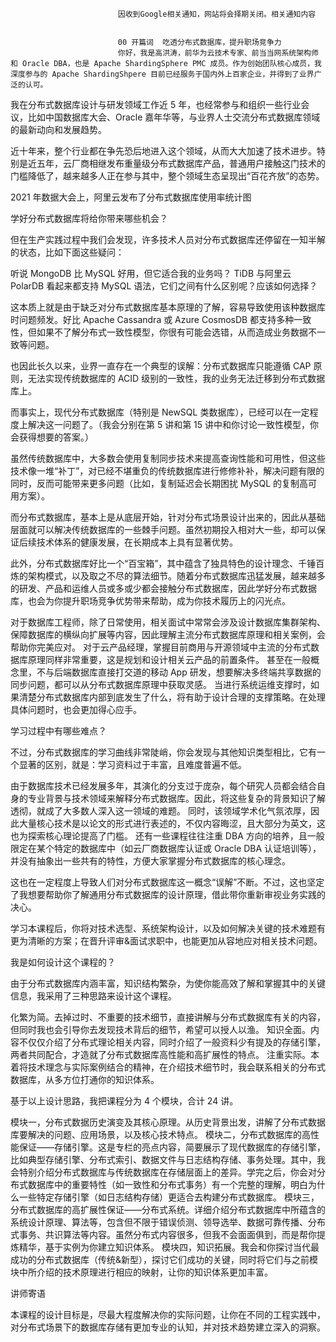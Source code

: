
                            
                            因收到Google相关通知，网站将会择期关闭。相关通知内容
                            
                            
                            00 开篇词  吃透分布式数据库，提升职场竞争力
                            你好，我是高洪涛，前华为云技术专家、前当当网系统架构师和 Oracle DBA，也是 Apache ShardingSphere PMC 成员。作为创始团队核心成员，我深度参与的 Apache ShardingShpere 目前已经服务于国内外上百家企业，并得到了业界广泛的认可。

我在分布式数据库设计与研发领域工作近 5 年，也经常参与和组织一些行业会议，比如中国数据库大会、Oracle 嘉年华等，与业界人士交流分布式数据库领域的最新动向和发展趋势。

近十年来，整个行业都在争先恐后地进入这个领域，从而大大加速了技术进步。特别是近五年，云厂商相继发布重量级分布式数据库产品，普通用户接触这门技术的门槛降低了，越来越多人正在参与其中，整个领域生态呈现出“百花齐放”的态势。



2021 年数据大会上，阿里云发布了分布式数据库使用率统计图

学好分布式数据库将给你带来哪些机会？

但在生产实践过程中我们会发现，许多技术人员对分布式数据库还停留在一知半解的状态，比如下面这些疑问：


听说 MongoDB 比 MySQL 好用，但它适合我的业务吗？
TiDB 与阿里云 PolarDB 看起来都支持 MySQL 语法，它们之间有什么区别呢？应该如何选择？


这本质上就是由于缺乏对分布式数据库基本原理的了解，容易导致使用该种数据库时问题频发。好比 Apache Cassandra 或 Azure CosmosDB 都支持多种一致性，但如果不了解分布式一致性模型，你很有可能会选错，从而造成业务数据不一致等问题。

也因此长久以来，业界一直存在一个典型的误解：分布式数据库只能遵循 CAP 原则，无法实现传统数据库的 ACID 级别的一致性，我的业务无法迁移到分布式数据库上。

而事实上，现代分布式数据库（特别是 NewSQL 类数据库），已经可以在一定程度上解决这一问题了。（我会分别在第 5 讲和第 15 讲中和你讨论一致性模型，你会获得想要的答案。）

虽然传统数据库中，大多数会使用复制同步技术来提高查询性能和可用性，但这些技术像一堆“补丁”，对已经不堪重负的传统数据库进行修修补补，解决问题有限的同时，反而可能带来更多问题（比如，复制延迟会长期困扰 MySQL 的复制高可用方案）。

而分布式数据库，基本上是从底层开始，针对分布式场景设计出来的，因此从基础层面就可以解决传统数据库的一些棘手问题。虽然初期投入相对大一些，却可以保证后续技术体系的健康发展，在长期成本上具有显著优势。

此外，分布式数据库好比一个“百宝箱”，其中蕴含了独具特色的设计理念、千锤百炼的架构模式，以及取之不尽的算法细节。随着分布式数据库迅猛发展，越来越多的研发、产品和运维人员或多或少都会接触分布式数据库，因此学好分布式数据库，也会为你提升职场竞争优势带来帮助，成为你技术履历上的闪光点。


对于数据库工程师，除了日常使用，相关面试中常常会涉及设计数据库集群架构、保障数据库的横纵向扩展等内容，因此理解主流分布式数据库原理和相关案例，会帮助你完美应对。
对于云产品经理，掌握目前商用与开源领域中主流的分布式数据库原理同样非常重要，这是规划和设计相关云产品的前置条件。
甚至在一般概念里，不与后端数据库直接打交道的移动 App 研发，想要解决多终端共享数据的同步问题，都可以从分布式数据库原理中获取灵感。
当进行系统运维支撑时，如果清楚分布式数据库内部到底发生了什么，将有助于设计合理的支撑策略。在处理具体问题时，也会更加得心应手。


学习过程中有哪些难点？

不过，分布式数据库的学习曲线非常陡峭，你会发现与其他知识类型相比，它有一个显著的区别，就是：学习资料过于丰富，且难度普遍不低。


由于数据库技术已经发展多年，其演化的分支过于庞杂，每个研究人员都会结合自身的专业背景与技术领域来解释分布式数据库。因此，将这些复杂的背景知识了解透彻，就成了大多数人深入这一领域的难题。
同时，该领域学术化气氛浓厚，因此大量核心技术是以论文的形式进行表述的，不仅内容晦涩，且大部分为英文，这也为探索核心理论提高了门槛。
还有一些课程往往注重 DBA 方向的培养，且一般限定在某个特定的数据库中（如云厂商数据库认证或 Oracle DBA 认证培训等），并没有抽象出一些共有的特性，方便大家掌握分布式数据库的核心理念。


这也在一定程度上导致人们对分布式数据库这一概念“误解”不断。不过，这也坚定了我想要帮助你了解通用分布式数据库的设计原理，借此带你重新审视业务实践的决心。

学习本课程后，你将对技术选型、系统架构设计，以及如何解决关键的技术难题有更为清晰的方案；在晋升评审&面试求职中，也能更加从容地应对相关技术问题。

我是如何设计这个课程的？

由于分布式数据库内涵丰富，知识结构繁杂，为使你能高效了解和掌握其中的关键信息，我采用了三种思路来设计这个课程。


化繁为简。去掉过时、不重要的技术细节，直接讲解与分布式数据库有关的内容，但同时我也会引导你去发现技术背后的细节，希望可以授人以渔。
知识全面。内容不仅仅介绍了分布式理论相关内容，同时介绍了一般资料少有提及的存储引擎，两者共同配合，才造就了分布式数据库高性能和高扩展性的特点。
注重实际。本着将技术理念与实际案例结合的精神，在介绍技术细节时，我会联系相关的分布式数据库，从多方位打通你的知识体系。


基于以上设计思路，我把课程分为 4 个模块，合计 24 讲。


模块一，分布式数据历史演变及其核心原理。从历史背景出发，讲解了分布式数据库要解决的问题、应用场景，以及核心技术特点。
模块二，分布式数据库的高性能保证——存储引擎。这是专栏的亮点内容，简要展示了现代数据库的存储引擎，比如典型存储引擎、分布式索引、数据文件与日志结构存储、事务处理。其中，我会特别介绍分布式数据库与传统数据库在存储层面上的差异。学完之后，你会对分布式数据库中的重要特性（如一致性和分布式事务）有一个完整的理解，明白为什么一些特定存储引擎（如日志结构存储）更适合去构建分布式数据库。
模块三，分布式数据库的高扩展性保证——分布式系统。详细介绍分布式数据库中所蕴含的系统设计原理、算法等，包含但不限于错误侦测、领导选举、数据可靠传播、分布式事务、共识算法等内容。虽然分布式内容很多，但我不会面面俱到，而是帮你提炼精华，基于实例为你建立知识体系。
模块四，知识拓展。我会和你探讨当代最成功的分布式数据库（传统&新型），探讨它们成功的关键，同时将它们与之前模块中所介绍的技术原理进行相应的映射，让你的知识体系更加丰富。




讲师寄语

本课程的设计目标是，尽最大程度解决你的实际问题，让你在不同的工程实践中，对分布式场景下的数据库存储有更加专业的认知，并对技术趋势建立深入的洞察。

                        
                        
                            